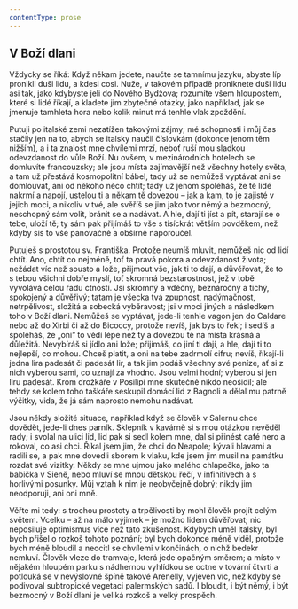 ```yaml
---
contentType: prose
---
```


## V Boží dlani

Vždycky se říká: Když někam jedete, naučte se tamnímu jazyku, abyste líp pronikli duši lidu, a kdesi cosi. Nuže, v takovém případě proniknete duši lidu asi tak, jako kdybyste jeli do Nového Bydžova; rozumíte všem hloupostem, které si lidé říkají, a kladete jim zbytečné otázky, jako například, jak se jmenuje tamhleta hora nebo kolik minut má tenhle vlak zpoždění.

Putuji po italské zemi nezatížen takovými zájmy; mé schopnosti i můj čas stačily jen na to, abych se italsky naučil číslovkám (dokonce jenom těm nižším), a i ta znalost mne chvílemi mrzí, neboť ruší mou sladkou odevzdanost do vůle Boží. Nu ovšem, v mezinárodních hotelech se domluvíte francouzsky; ale jsou místa zajímavější než všechny hotely světa, a tam už přestává kosmopolitní bábel, tady už se nemůžeš vyptávat ani se domlouvat, ani od někoho něco chtít; tady už jenom spoléháš, že tě lidé nakrmí a napojí, ustelou ti a někam tě dovezou – jak a kam, to je zajisté v jejich moci, a nikoliv v tvé, ale svěříš se jim jako tvor němý a bezmocný, neschopný sám volit, bránit se a nadávat. A hle, dají ti jíst a pít, starají se o tebe, uloží tě; ty sám pak přijímáš to vše s tisíckrát větším povděkem, než kdyby sis to vše panovačně a obšírně naporoučel.

Putuješ s prostotou sv. Františka. Protože neumíš mluvit, nemůžeš nic od lidí chtít. Ano, chtít co nejméně, toť ta pravá pokora a odevzdanost života; nežádat víc než sousto a lože, přijmout vše, jak ti to dají, a důvěřovat, že to s tebou všichni dobře myslí, toť skromná bezstarostnost, jež v tobě vyvolává celou řadu ctností. Jsi skromný a vděčný, beznáročný a tichý, spokojený a důvěřivý; tatam je všecka tvá zpupnost, nadýmačnost, netrpělivost, složitá a sobecká vyběravost; jsi v moci jiných a následkem toho v Boží dlani. Nemůžeš se vyptávat, jede-li tenhle vagon jen do Caldare nebo až do Xirbi či až do Bicoccy, protože nevíš, jak bys to řekl; i sedíš a spoléháš, že „oni“ to vědí lépe než ty a dovezou tě na místa krásná a důležitá. Nevybíráš si jídlo ani lože; přijímáš, co jiní ti dají, a hle, dají ti to nejlepší, co mohou. Chceš platit, a oni na tebe zadrmolí cifru; nevíš, říkají-li jedna lira padesát či padesát lir, a tak jim podáš všechny své peníze, ať si z nich vyberou sami, co uznají za vhodno. Jsou velmi hodní; vyberou si jen liru padesát. Krom drožkáře v Posilipi mne skutečně nikdo neošidil; ale tehdy se kolem toho taškáře seskupil domácí lid z Bagnoli a dělal mu patrně výčitky, vida, že já sám naprosto nemohu nadávat.

Jsou někdy složité situace, například když se člověk v Salernu chce dovědět, jede-li dnes parník. Sklepník v kavárně si s mou otázkou nevěděl rady; i svolal na ulici lid, lid pak si sedl kolem mne, dal si přinést café nero a rokoval, co asi chci. Říkal jsem jim, že chci do Neapole; kývali hlavami a radili se, a pak mne dovedli sborem k vlaku, kde jsem jim musil na památku rozdat své vizitky. Někdy se mne ujmou jako malého chlapečka, jako ta babička v Sieně, nebo mluví se mnou dětskou řečí, v infinitivech a s horlivými posunky. Můj vztah k nim je neobyčejně dobrý; nikdy jim neodporuji, ani oni mně.

Věřte mi tedy: s trochou prostoty a trpělivosti by mohl člověk projít celým světem. Vcelku – až na málo výjimek – je možno lidem důvěřovat; nic neposiluje optimismus více než tato zkušenost. Kdybych uměl italsky, byl bych přišel o rozkoš tohoto poznání; byl bych dokonce méně viděl, protože bych méně bloudil a neocitl se chvílemi v končinách, o nichž bedekr nemluví. Člověk vleze do tramvaje, která jede opačným směrem; a místo v nějakém hloupém parku s nádhernou vyhlídkou se octne v tovární čtvrti a potlouká se v nevýslovné špíně takové Arenelly, vyjeven víc, než kdyby se podivoval subtropické vegetaci palermských sadů. I bloudit, i být němý, i být bezmocný v Boží dlani je veliká rozkoš a velký prospěch.
